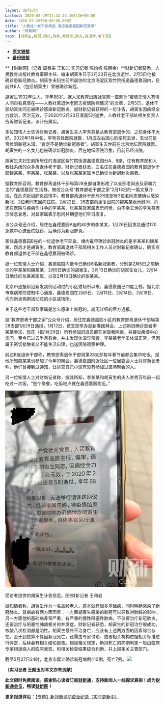 ```yaml
---
layout: default
Lastmod: 2020-02-29T17:33:37.168426+00:00
date: 2020-02-28T00:00:00.000Z
title: "人教社一老干部病逝 海淀鑫德嘉园新冠溯源"
author: "财新网"
tags: [胡寅生,新冠,确诊,财新,教育部,肺炎,离退休,老干部]
---
```


* [**原文链接**](http://www.caixin.com/2020-02-28/101521690.html)
* [**备份链接**](http://archive.is/q47LE)


**【财新网】（记者 周泰来 王和岩 实习记者 陈怡帆 陈丽金）**财新记者获悉，人民教育出版社教育室原主任、编审胡寅生已于2月23日在北京逝世，2月5日他被确诊患新冠肺炎。胡寅生夫妇生前所居住的北京海淀区紫竹院街道鑫德嘉园内，目前共6人（包括胡寅生）曾被确诊新冠。

胡寅生1932年生人，享年88岁。据人民教育出版社官网一篇题为“疫情无情人有情 人间自有真情在——人教社离退休老同志疫情防控情况”的文章，2月5日，退休干部胡寅生同志被确诊感染新冠肺炎。据财新记者获得的一份讣告，胡寅生因病经全力救治，医治无效，于2020年2月23日凌晨5时逝世。人教社老干部处相关负责人告诉财新记者，该讣告属实。

多位知情人士告诉财新记者，胡寅生夫人李秀芬是从教育部退休的，之前身体不大好。2020年1月中旬，李秀芬赴医院就医，1月底左右因心肌梗死去世，去世前是否检测新冠未知，“肯定不是确诊新冠患者”。胡寅生去世前在北京地坛医院就医。胡寅生的一名女儿也被确诊新冠肺炎，后在地坛医院治愈，目前已经出院。

胡寅生夫妇生前所居住的海淀区紫竹院街道鑫德嘉园分A、B座，住有教育部和人教社系统的众多离退休老干部。财新记者获悉，三名住在鑫德嘉园的教育部退休干部魏某某、李某某、张某某，以及张某某家属也已确诊为新冠肺炎患者。

据教育部官网，教育部离退休干部局第28支部自发形成了以支部老同志及家属为主的“鑫德嘉园”生活群。微信公众号“教育部老干部之家”2月13日的一篇文章介绍，在此次新冠肺炎疫情中，教育部离退休干部局28支部有2位老同志被确认感染新冠，2位老同志因病住院。2月22日，28支部向康复出院的魏某某表示慰问，向还在医院与疾病作斗争的李某某、张某某及家属表示问候，向不幸去世的李秀芬表示悼念哀思，对其家属表示慰问并期望他们早日康复。

该公众号还介绍，居住在鑫德嘉园A座的80岁的李某某，1月26日因发烧通过120急救中心送医院就诊，后确诊为新冠肺炎。

家住鑫德嘉园B座的一位退休老干部说，楼内最早确诊新冠肺炎的是李某某和魏某某，然后才是胡寅生。教育部离退休干部局相关工作人员对财新记者确认，确实有教育部退休老干部在鑫德嘉园被确诊。

据一位知情人士介绍，鑫德嘉园内至今已确诊6名新冠患者，分别是2月5日之前确诊的李某某和魏某某，2月5日确诊的胡寅生，2月13日确诊的胡寅生女儿，2月14日确诊的张某某家属，以及2月18日确诊的张某某。

北京市通报新冠新发病例活动过的小区或场所以来，鑫德嘉园已四度上榜。据北京市疾病预防控制中心通报，鑫德嘉园在2月5日、2月13日、2月14日、2月18日，均为新发病例活动过的小区或场所。

关于这些老干部及家属是怎么感染上新冠的，尚无详细的官方通报。

据“教育部老干部之家”公众号介绍，居住在鑫德嘉园小区的教育部离退休干部局第28支部1月29日通报，1月12日，该支部举办迎新春团拜会，上述新冠确诊患者李某某参加，现在（指1月29日）所有参加的成员都在家自我隔离，并接受疾控中心询问，至今已过去半月有余，并未发现体温异常者。李某某老伴虽体温正常，但因属于密切接触者又不能生活自理，也送医院观察护理。

前述B座退休干部称，教育部离退休干部局第28支部每年春节前都会集中吃饭，据他所知魏某某也参加了今年的聚会。鑫德嘉园附近社区一位居委会人士对财新记者称，他们曾接到过通知，让排查自己小区有没有参加过该场聚会的人。

另一位知情人士对财新记者称，据其所知，李某某和胡寅生的夫人李秀芬年前一起吃过一次饭，“是个聚餐，吃饭地点就在鑫德嘉园附近。”

![15828866822222](/images/post/f9b7b85605f7bbcee157b181d95efe49.jpg)

受访者提供的胡寅生讣告信息。图/财新记者 王和岩

据知情者称，胡寅生作为一名高龄老人，原本就有很多基础病，同时明确感染了新冠肺炎。其病故有两方面因素：一方面胡寅生感染的新冠可以导致对肺脏的影响；另一方面他的基础病非常严重，有严重的慢性阻塞性肺病。不仅要治疗新冠肺炎，还要治疗与阻塞性肺病相关的并发症。财新记者获悉，胡寅生的新冠治疗很成功，核酸八次检测都是阴性。胡寅生最终不治身亡，应该有上述两方面的因素综合存在。至于到底算不算因新冠死亡，还需由专家讨论、或者相关机构依据相关标准进行评定，后续会有相关结论报告。根据相关规定，新冠死亡的病例判定一般由临床专家根据病人的临床表现，和相关检查结果综合判断，并上报相关主管部门。

截至2月27日24时，北京市累计确诊新冠病例410例，死亡7例。[![](/images/post/d02a42d9cb3dec9320e5f550278911c7.ico)](http://www.caixin.com/2020-02-28/101521690.html)

**（实习记者 王颜玉对本文亦有贡献）**

**此文限时免费阅读。感谢热心读者订阅[财新通](http://mall.caixin.com/mall/web/product/product.html?id=733&originReferrer=appfree&channelSource=appfree)，支持新闻人一线探求真相！成为[财新通会员](http://mall.caixin.com/mall/web/list/list.html?type=127&originReferrer=appfree&channelSource=appfree)，畅读[财新网](https://datayi.cn/1lnZaaidYRRn)！**

**更多报道详见：**[【专题】新冠肺炎防疫全纪录（实时更新中）](http://m.app.caixin.com/m_topic_detail/1473.html)

